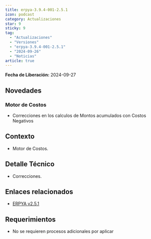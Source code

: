 ```yaml
---
title: erpya-3.9.4-001-2.5.1
icon: podcast
category: Actualizaciones
star: 9
sticky: 9
tag:
  - "Actualizaciones"
  - "Versiones"
  - "erpya-3.9.4-001-2.5.1"
  - "2024-09-26"
  - "Noticias"
article: true
---
```


**Fecha de Liberación:** 2024-09-27

## Novedades

### Motor de Costos

- Correcciones en los calculos de Montos acumulados con Costos Negativos

## Contexto

- Motor de Costos.

## Detalle Técnico

- Correcciones.

## Enlaces relacionados

- [ERPYA v2.5.1](https://github.com/erpya/adempiere_patch_zk/releases/tag/2.5.1)

## Requerimientos

- No se requieren procesos adicionales por aplicar
